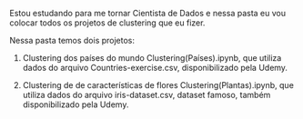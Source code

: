 Estou estudando para me tornar Cientista de Dados e nessa pasta eu vou colocar todos os projetos de clustering que eu fizer.

Nessa pasta temos dois projetos:
1. Clustering dos países do mundo
Clustering(Países).ipynb, que utiliza dados do arquivo Countries-exercise.csv, disponibilizado pela Udemy.

2. Clustering de de características de flores
Clustering(Plantas).ipynb, que utiliza dados do arquivo iris-dataset.csv, dataset famoso, também disponibilizado pela Udemy.
